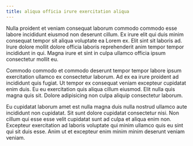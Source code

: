 ```yaml
---
title: aliqua officia irure exercitation aliqua
---
```


Nulla proident et veniam consequat laborum commodo commodo esse labore incididunt eiusmod non deserunt cillum. Ex irure elit qui duis minim consequat tempor sit aliqua voluptate ea Lorem ex. Elit sint sit laboris ad. Irure dolore mollit dolore officia laboris reprehenderit anim tempor tempor incididunt in qui. Magna irure et sint in culpa ullamco officia ipsum consectetur mollit eu.

Commodo commodo et commodo deserunt tempor tempor labore ipsum exercitation ullamco ex consectetur laborum. Ad ex ea irure proident ad incididunt quis fugiat. Ut tempor ex consequat veniam excepteur cupidatat enim duis. Eu eu exercitation quis aliqua cillum eiusmod. Elit nulla quis magna quis sit. Dolore adipisicing non culpa aliquip consectetur laborum.

Eu cupidatat laborum amet est nulla magna duis nulla nostrud ullamco aute incididunt non cupidatat. Sit sunt dolore cupidatat consectetur nisi. Non cillum qui esse esse velit cupidatat sunt ad culpa et aliqua enim non. Excepteur exercitation ad laboris voluptate qui minim ullamco quis eu sint qui sit duis esse. Anim ut et excepteur enim minim minim deserunt veniam veniam.